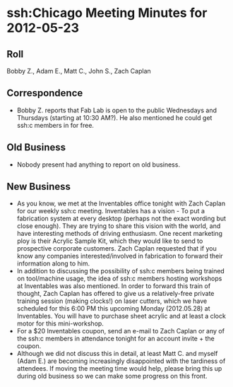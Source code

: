 # ssh:Chicago Meeting Minutes for 2012-05-23 #

## Roll ##
Bobby Z., Adam E., Matt C., John S., Zach Caplan

## Correspondence ##
 * Bobby Z. reports that Fab Lab is open to the public Wednesdays and
   Thursdays (starting at 10:30 AM?). He also mentioned he could get ssh:c
   members in for free.

## Old Business ##
 * Nobody present had anything to report on old business.

## New Business ##
 * As you know, we met at the Inventables office tonight with Zach Caplan
   for our weekly ssh:c meeting. Inventables has a vision - To put a
   fabrication system at every desktop (perhaps not the exact wording but
   close enough). They are trying to share this vision with the world, and
   have interesting methods of driving enthusiasm. One recent marketing ploy
   is their Acrylic Sample Kit, which they would like to send to prospective
   corporate customers. Zach Caplan requested that if you know any companies
   interested/involved in fabrication to forward their information along to
   him.
 * In addition to discussing the possibility of ssh:c members being trained
   on tool/machine usage, the idea of ssh:c members hosting workshops at
   Inventables was also mentioned. In order to forward this train of thought,
   Zach Caplan has offered to give us a relatively-free private training
   session (making clocks!) on laser cutters, which we have scheduled for this
   6:00 PM this upcoming Monday (2012.05.28) at Inventables. You will have to
   purchase sheet acrylic and at least a clock motor for this mini-workshop.
 * For a $20 Inventables coupon, send an e-mail to Zach Caplan or any of the
   ssh:c members in attendance tonight for an account invite + the coupon.
 * Although we did not discuss this in detail, at least Matt C. and myself
   (Adam E.) are becoming increasingly disappointed with the tardiness of
   attendees. If moving the meeting time would help, please bring this up
   during old business so we can make some progress on this front.
